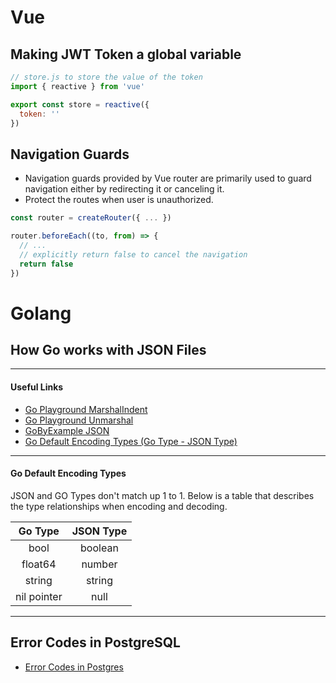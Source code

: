 # Vue

## Making **JWT Token** a global variable

```js
// store.js to store the value of the token
import { reactive } from 'vue'

export const store = reactive({
  token: ''
})

```

## Navigation Guards

- Navigation guards provided by Vue router are primarily used to guard navigation either by redirecting it or canceling it.
- Protect the routes when user is unauthorized.

```js
const router = createRouter({ ... })

router.beforeEach((to, from) => {
  // ...
  // explicitly return false to cancel the navigation
  return false
})
```

# Golang

## How Go works with JSON Files

---

#### Useful Links

- [Go Playground MarshalIndent](https://go.dev/play/p/2SP7H3ybk9D)
- [Go Playground Unmarshal](https://go.dev/play/p/NaMNv6bzEXA)
- [GoByExample JSON](https://gobyexample.com/json)
- [Go Default Encoding Types (Go Type - JSON Type)](https://blog.boot.dev/golang/json-golang/#default-type)

---

#### Go Default Encoding Types

JSON and GO Types don't match up 1 to 1. Below is a table that describes the type relationships when encoding and decoding.

|   Go Type   | JSON Type |
| :---------: | :-------: |
|    bool     |  boolean  |
|   float64   |  number   |
|   string    |  string   |
| nil pointer |   null    |

---

## Error Codes in PostgreSQL

- [Error Codes in Postgres](https://www.postgresql.org/docs/current/errcodes-appendix.html)